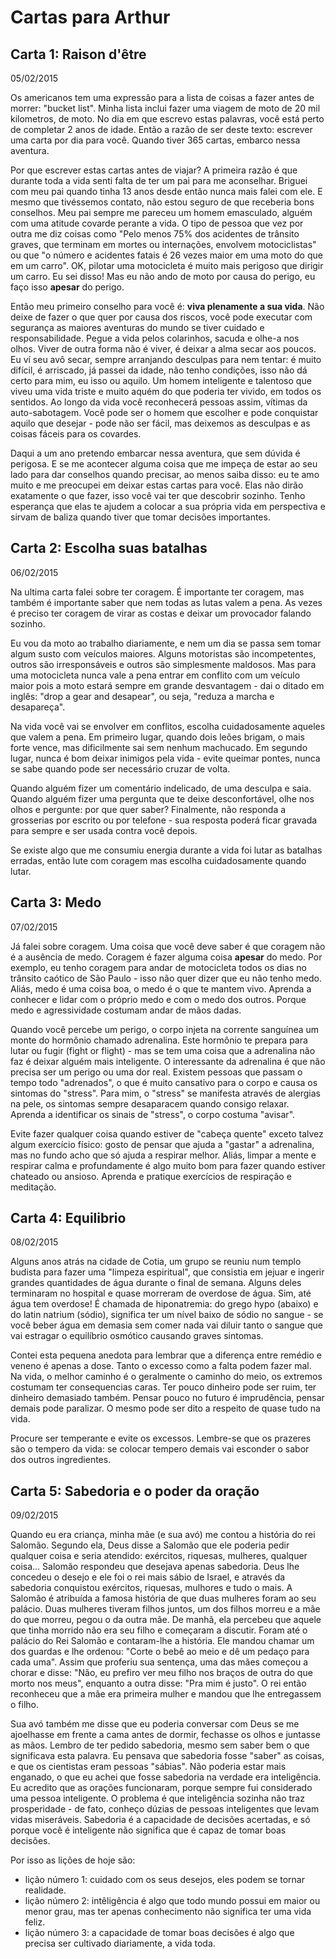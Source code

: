 # Cartas para Arthur

## Carta 1: Raison d'être

05/02/2015

Os americanos tem uma expressão para a lista de coisas a fazer antes de morrer: "bucket list". Minha lista inclui fazer
uma viagem de moto de 20 mil kilometros, de moto. No dia em que escrevo estas palavras, você está perto de 
completar 2 anos de idade. Então a razão de ser deste texto: escrever uma carta por dia para você. Quando tiver
365 cartas, embarco nessa aventura.

Por que escrever estas cartas antes de viajar? A primeira razão é que durante toda a vida senti falta de ter um pai
para me aconselhar. Briguei com meu pai quando tinha 13 anos desde então nunca mais falei com ele. E mesmo que
tivéssemos contato, não estou seguro de que receberia bons conselhos. Meu pai sempre me pareceu um homem emasculado,
alguém com uma atitude covarde perante a vida. O tipo de pessoa que vez por outra me diz coisas como "Pelo menos 
75% dos acidentes de trânsito graves, que terminam em mortes ou internações, envolvem motociclistas" ou que "o número 
e acidentes fatais é 26 vezes maior em uma moto do que em um carro". OK, pilotar uma motocicleta é muito mais perigoso 
que dirigir um carro. Eu sei disso! Mas eu não ando de moto por causa do perigo, eu faço isso **apesar** do perigo.

Então meu primeiro conselho para você é: **viva plenamente a sua vida**. Não deixe de fazer o que quer por causa dos riscos,
você pode executar com segurança as maiores aventuras do mundo se tiver cuidado e responsabilidade. Pegue a vida
pelos colarinhos, sacuda e olhe-a nos olhos. Viver de outra forma não é viver, é deixar a alma secar aos poucos. 
Eu ví seu avô secar, sempre arranjando desculpas para nem tentar: é muito difícil, é arriscado, já passei da idade, 
não tenho condições, isso não dá certo para mim, eu isso ou aquilo. Um homem inteligente e talentoso que viveu uma 
vida triste e muito aquém do que poderia ter vivido, em todos os sentidos. Ao longo da vida você reconhecerá 
pessoas assim, vítimas da auto-sabotagem. Você pode ser o homem que escolher e pode conquistar aquilo que desejar - 
pode não ser fácil, mas deixemos as desculpas e as coisas fáceis para os covardes.

Daqui a um ano pretendo embarcar nessa aventura, que sem dúvida é perigosa. E se me acontecer alguma coisa que me
impeça de estar ao seu lado para dar conselhos quando precisar, ao menos saiba disso: eu te amo muito e me preocupei
em deixar estas cartas para você. Elas não dirão exatamente o que fazer, isso você vai ter que descobrir sozinho.
Tenho esperança que elas te ajudem a colocar a sua própria vida em perspectiva e sirvam de baliza quando tiver que
tomar decisões importantes.


## Carta 2: Escolha suas batalhas

06/02/2015

Na ultima carta falei sobre ter coragem. É importante ter coragem, mas também é importante saber que nem todas as
lutas valem a pena. As vezes é preciso ter coragem de virar as costas e deixar um provocador falando sozinho.

Eu vou da moto ao trabalho diariamente, e nem um dia se passa sem tomar algum susto com veículos maiores. Alguns
motoristas são incompetentes, outros são irresponsáveis e outros são simplesmente maldosos. Mas para uma motocicleta
nunca vale a pena entrar em conflito com um veículo maior pois a moto estará sempre em grande desvantagem - dai
o ditado em inglês: "drop a gear and desapear", ou seja, "reduza a marcha e desapareça".

Na vida você vai se envolver em conflitos, escolha cuidadosamente aqueles que valem a pena. Em primeiro lugar,
quando dois leões brigam, o mais forte vence, mas dificilmente sai sem nenhum machucado. Em segundo lugar, nunca
é bom deixar inimigos pela vida - evite queimar pontes, nunca se sabe quando pode ser necessário cruzar de volta.

Quando alguém fizer um comentário indelicado, de uma desculpa e saia. Quando alguém fizer uma pergunta que te deixe
desconfortável, olhe nos olhos e pergunte: por que quer saber? Finalmente, não responda a grosserias por escrito
ou por telefone - sua resposta poderá ficar gravada para sempre e ser usada contra você depois.

Se existe algo que me consumiu energia durante a vida foi lutar as batalhas erradas, então lute com coragem mas 
escolha cuidadosamente quando lutar. 

## Carta 3: Medo

07/02/2015

Já falei sobre coragem. Uma coisa que você deve saber é que coragem não é a ausência de medo. Coragem 
é fazer alguma coisa **apesar** do medo. Por exemplo, eu tenho coragem para andar de motocicleta todos os dias no
trânsito caótico de São Paulo - isso não quer dizer que eu não tenho medo. Aliás, medo é uma coisa boa, o medo é o
que te mantem vivo. Aprenda a conhecer e lidar com o próprio medo e com o medo dos outros. Porque medo e 
agressividade costumam andar de mãos dadas.

Quando você percebe um perigo, o corpo injeta na corrente sanguínea um monte do hormônio chamado adrenalina. Este 
hormônio te prepara para lutar ou fugir (fight or flight) - mas se tem uma coisa que a adrenalina não faz é deixar alguém
mais inteligente. O interessante da adrenalina é que não precisa ser um perigo ou uma dor real. Existem pessoas que 
passam o tempo todo "adrenados", o que é muito cansativo para o corpo e causa os sintomas do "stress". Para mim,
o "stress" se manifesta através de alergias na pele, os sintomas sempre desaparacem quando consigo relaxar. Aprenda
a identificar os sinais de "stress", o corpo costuma "avisar". 

Evite fazer qualquer coisa quando estiver de "cabeça quente" exceto talvez algum exercício físico: gosto de pensar 
que ajuda a "gastar" a adrenalina, mas no fundo acho que só ajuda a respirar melhor. Aliás, limpar a mente e respirar 
calma e profundamente é algo muito bom para fazer quando estiver chateado ou ansioso. Aprenda e pratique exercícios 
de respiração e meditação.


## Carta 4: Equilibrio

08/02/2015

Alguns anos atrás na cidade de Cotia, um grupo se reuniu num templo budista para fazer uma "limpeza espiritual",
que consistia em jejuar e ingerir grandes quantidades de água durante o final de semana. Alguns deles terminaram no
hospital e quase morreram de overdose de água. Sim, até água tem overdose! É chamada de hiponatremia: do grego hypo 
(abaixo) e do latin natrium (sódio), significa ter um nível baixo de sódio no sangue - se você beber água em demasia
sem comer nada vai diluir tanto o sangue que vai estragar o equilíbrio osmótico causando graves sintomas.

Contei esta pequena anedota para lembrar que a diferença entre remédio e veneno é apenas a dose. Tanto o excesso como
a falta podem fazer mal. Na vida, o melhor caminho é o geralmente o caminho do meio, os extremos costumam ter consequencias
caras. Ter pouco dinheiro pode ser ruim, ter dinheiro demasiado também. Pensar pouco no futuro é imprudência, pensar 
demais pode paralizar. O mesmo pode ser dito a respeito de quase tudo na vida.

Procure ser temperante e evite os excessos. Lembre-se que os prazeres são o tempero da vida: se colocar tempero demais
vai esconder o sabor dos outros ingredientes.

## Carta 5: Sabedoria e o poder da oração

09/02/2015

Quando eu era criança, minha mãe (e sua avó) me contou a história do rei Salomão. Segundo ela, Deus disse a Salomão
que ele poderia pedir qualquer coisa e seria atendido: exércitos, riquesas, mulheres, qualquer coisa... Salomão respondeu
que desejava apenas sabedoria. Deus lhe concedeu o desejo e ele foi o rei mais sábio de Israel, e através da sabedoria
conquistou exércitos, riquesas, mulhores e tudo o mais. A Salomão é atribuída a famosa história de que duas mulheres foram ao seu palácio. Duas mulheres tiveram filhos juntos, um dos filhos morreu e a mãe do que morreu, pegou o da outra mãe. De manhã, ela percebeu que aquele que tinha morrido não era seu filho e começaram a discutir. Foram até o palácio do Rei Salomão e contaram-lhe a história. Ele mandou chamar um dos guardas e lhe ordenou: "Corte o bebê ao meio e dê um pedaço para cada uma". Assim que proferiu sua sentença, uma das mães começou a chorar e disse: "Não, eu prefiro ver meu filho nos braços de outra do que morto nos meus", enquanto a outra disse: "Pra mim é justo". O rei então reconheceu que a mãe era primeira mulher e mandou que lhe entregassem o filho.

Sua avó também me disse que eu poderia conversar com Deus se me ajoelhasse em frente a cama antes de dormir, fechasse os olhos e juntasse as mãos. Lembro de ter pedido sabedoria, mesmo sem saber bem o que significava esta palavra. Eu pensava que
sabedoria fosse "saber" as coisas, e que os cientistas eram pessoas "sábias". Não poderia estar mais enganado, o que eu
achei que fosse sabedoria na verdade era inteligência. Eu acredito que as orações funcionaram, porque sempre fui considerado uma pessoa inteligente. O problema é que inteligência sozinha não traz prosperidade - de fato, conheço dúzias de pessoas inteligentes que levam vidas miseráveis. Sabedoria é a capacidade de decisões acertadas, e só porque você é inteligente não significa que é capaz de tomar boas decisões.

Por isso as lições de hoje são: 

 - lição número 1: cuidado com os seus desejos, eles podem se tornar realidade.
 - lição número 2: intêligência é algo que todo mundo possui em maior ou menor grau, mas ter apenas conhecimento não 
    significa ter uma vida feliz. 
 - lição número 3: a capacidade de tomar boas decisões é algo que precisa ser cultivado diariamente, a vida toda.

